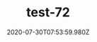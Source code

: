 ---
title: test-72
date: 2020-07-30T07:53:59.980Z
banner_subcontent: asdfsf
category: Personal stories
focus: Assessment of organisational approach
role: CEO or leadership
organisation_size: Medium (50-249 employees)
industry: Energy & Utilities
content: Lorem ipsum dolor sit amet, consectetur adipiscing elit, sed do eiusmod tempor incididunt ut labore et dolore magna aliqua. Ut enim ad minim veniam, quis nostrud exercitation ullamco laboris nisi ut aliquip ex ea commodo consequat. Duis aute irure dolor in reprehenderit in voluptate velit esse cillum dolore eu fugiat nulla pariatur. Excepteur sint occaecat cupidatat non proident, sunt in culpa qui officia deserunt mollit anim id est laborum.
---